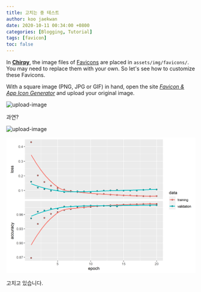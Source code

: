 ```yaml
---
title: 고치는 중 테스트
author: koo jaekwan
date: 2020-10-11 00:34:00 +0800
categories: [Blogging, Tutorial]
tags: [favicon]
toc: false
---
```


In [**Chirpy**](https://github.com/cotes2020/jekyll-theme-chirpy/), the image files of [Favicons](https://www.favicon-generator.org/about/) are placed in `assets/img/favicons/`. You may need to replace them with your own. So let's see how to customize these Favicons.

With a square image (PNG, JPG or GIF) in hand, open the site [*Favicon & App Icon Generator*](https://www.favicon-generator.org/) and upload your original image.

![upload-image](/assets/img/sample/upload-image.png)  


과연?  

![upload-image](/assets/img/sample/upload-image.png)  


![fff](https://github.com/koojaekwan/koojaekwan.github.io/blob/master/assets/img/sample/unnamed-chunk-5-1.png)  





고치고 있습니다.
